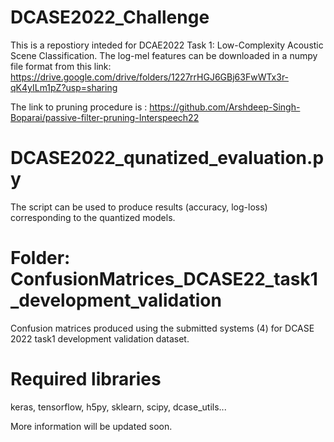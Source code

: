 # DCASE2022_Challenge

This is a repostiory inteded for DCAE2022 Task 1: Low-Complexity Acoustic Scene Classification. The log-mel features can be downloaded in a numpy file format from this link: https://drive.google.com/drive/folders/1227rrHGJ6GBj63FwWTx3r-qK4yILm1pZ?usp=sharing

The link to pruning procedure is : https://github.com/Arshdeep-Singh-Boparai/passive-filter-pruning-Interspeech22 


# DCASE2022_qunatized_evaluation.py
The script can be used to produce results (accuracy, log-loss) corresponding to the quantized models.


# Folder: ConfusionMatrices_DCASE22_task1_development_validation
Confusion matrices produced using the submitted systems (4) for DCASE 2022 task1 development validation dataset.

# Required libraries


keras, tensorflow, h5py, sklearn, scipy, dcase_utils...



More information will be updated soon.
